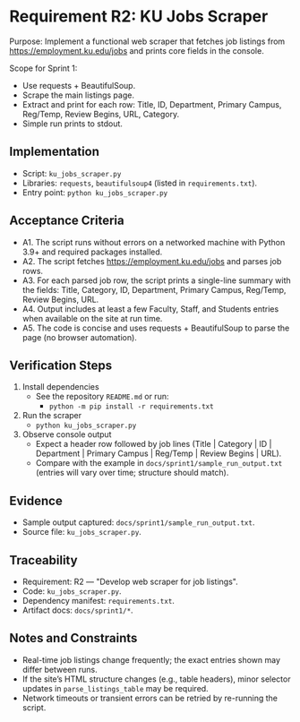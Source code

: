 # Requirement R2: KU Jobs Scraper

Purpose: Implement a functional web scraper that fetches job listings from https://employment.ku.edu/jobs and prints core fields in the console.

Scope for Sprint 1:
- Use requests + BeautifulSoup.
- Scrape the main listings page.
- Extract and print for each row: Title, ID, Department, Primary Campus, Reg/Temp, Review Begins, URL, Category.
- Simple run prints to stdout.

## Implementation
- Script: `ku_jobs_scraper.py`
- Libraries: `requests`, `beautifulsoup4` (listed in `requirements.txt`).
- Entry point: `python ku_jobs_scraper.py`

## Acceptance Criteria
- A1. The script runs without errors on a networked machine with Python 3.9+ and required packages installed.
- A2. The script fetches https://employment.ku.edu/jobs and parses job rows.
- A3. For each parsed job row, the script prints a single-line summary with the fields: Title, Category, ID, Department, Primary Campus, Reg/Temp, Review Begins, URL.
- A4. Output includes at least a few Faculty, Staff, and Students entries when available on the site at run time.
- A5. The code is concise and uses requests + BeautifulSoup to parse the page (no browser automation).

## Verification Steps
1) Install dependencies
   - See the repository `README.md` or run:
     - `python -m pip install -r requirements.txt`
2) Run the scraper
   - `python ku_jobs_scraper.py`
3) Observe console output
   - Expect a header row followed by job lines (Title | Category | ID | Department | Primary Campus | Reg/Temp | Review Begins | URL).
   - Compare with the example in `docs/sprint1/sample_run_output.txt` (entries will vary over time; structure should match).

## Evidence
- Sample output captured: `docs/sprint1/sample_run_output.txt`.
- Source file: `ku_jobs_scraper.py`.

## Traceability
- Requirement: R2 — "Develop web scraper for job listings".
- Code: `ku_jobs_scraper.py`.
- Dependency manifest: `requirements.txt`.
- Artifact docs: `docs/sprint1/*`.

## Notes and Constraints
- Real-time job listings change frequently; the exact entries shown may differ between runs.
- If the site’s HTML structure changes (e.g., table headers), minor selector updates in `parse_listings_table` may be required.
- Network timeouts or transient errors can be retried by re-running the script.
